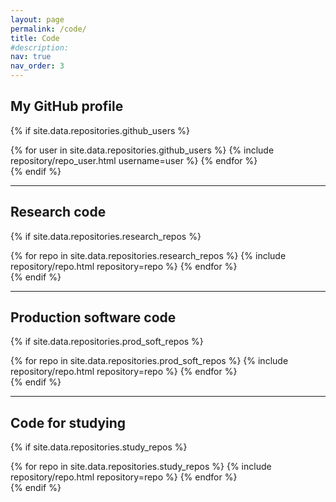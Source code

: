 ```yaml
---
layout: page
permalink: /code/
title: Code
#description:
nav: true
nav_order: 3
---
```


## My GitHub profile

{% if site.data.repositories.github_users %}
<div class="repositories d-flex flex-wrap flex-md-row flex-column justify-content-between align-items-center">
  {% for user in site.data.repositories.github_users %}
    {% include repository/repo_user.html username=user %}
  {% endfor %}
</div>
{% endif %}

---

## Research code

{% if site.data.repositories.research_repos %}
<div class="repositories d-flex flex-wrap flex-md-row flex-column justify-content-between align-items-center">
  {% for repo in site.data.repositories.research_repos %}
    {% include repository/repo.html repository=repo %}
  {% endfor %}
</div>
{% endif %}

---

## Production software code

{% if site.data.repositories.prod_soft_repos %}
<div class="repositories d-flex flex-wrap flex-md-row flex-column justify-content-between align-items-center">
  {% for repo in site.data.repositories.prod_soft_repos %}
    {% include repository/repo.html repository=repo %}
  {% endfor %}
</div>
{% endif %}

---

## Code for studying

{% if site.data.repositories.study_repos %}
<div class="repositories d-flex flex-wrap flex-md-row flex-column justify-content-between align-items-center">
  {% for repo in site.data.repositories.study_repos %}
    {% include repository/repo.html repository=repo %}
  {% endfor %}
</div>
{% endif %}
